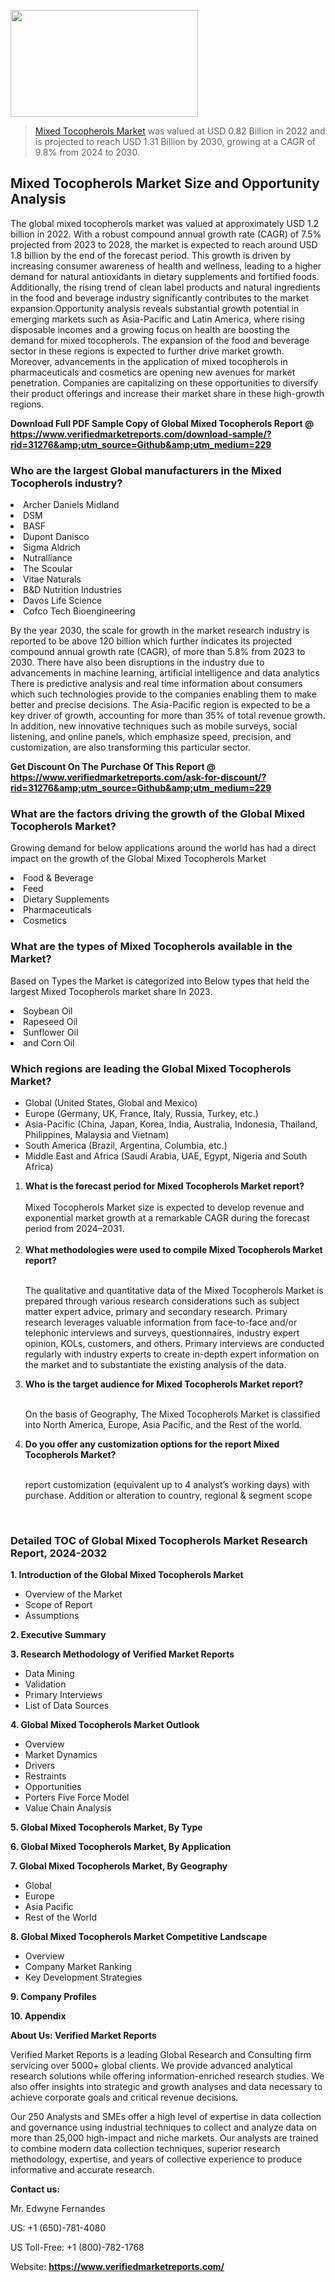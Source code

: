 <img src="https://ffe5etoiles.com/wp-content/uploads/2024/12/MST1-300x171.png" alt="" width="300" height="171" class="alignnone size-medium wp-image-20088" /><blockquote><p><p><a href="https://www.verifiedmarketreports.com/download-sample/?rid=31276&utm_source=Github&utm_medium=229" target="_blank">Mixed Tocopherols Market</a> was valued at USD 0.82 Billion in 2022 and is projected to reach USD 1.31 Billion by 2030, growing at a CAGR of 9.8% from 2024 to 2030.</p></blockquote><p><h2>Mixed Tocopherols Market Size and Opportunity Analysis</h2>The global mixed tocopherols market was valued at approximately USD 1.2 billion in 2022. With a robust compound annual growth rate (CAGR) of 7.5% projected from 2023 to 2028, the market is expected to reach around USD 1.8 billion by the end of the forecast period. This growth is driven by increasing consumer awareness of health and wellness, leading to a higher demand for natural antioxidants in dietary supplements and fortified foods. Additionally, the rising trend of clean label products and natural ingredients in the food and beverage industry significantly contributes to the market expansion.Opportunity analysis reveals substantial growth potential in emerging markets such as Asia-Pacific and Latin America, where rising disposable incomes and a growing focus on health are boosting the demand for mixed tocopherols. The expansion of the food and beverage sector in these regions is expected to further drive market growth. Moreover, advancements in the application of mixed tocopherols in pharmaceuticals and cosmetics are opening new avenues for market penetration. Companies are capitalizing on these opportunities to diversify their product offerings and increase their market share in these high-growth regions.</p><p class=""><strong>Download Full PDF Sample Copy of Global Mixed Tocopherols Report @ <a href="https://www.verifiedmarketreports.com/download-sample/?rid=31276&amp;utm_source=Github&amp;utm_medium=229" target="_blank">https://www.verifiedmarketreports.com/download-sample/?rid=31276&amp;utm_source=Github&amp;utm_medium=229</a></strong></p><h3 id="" class="">Who are the largest Global manufacturers in the Mixed Tocopherols industry?</h3><p><li>Archer Daniels Midland</li><li> DSM</li><li> BASF</li><li> Dupont Danisco</li><li> Sigma Aldrich</li><li> Nutralliance</li><li> The Scoular</li><li> Vitae Naturals</li><li> B&D Nutrition Industries</li><li> Davos Life Science</li><li> Cofco Tech Bioengineering</li></p><div class=""><div class="" dir="" data-message-author-role="" data-message-id="" data-message-model-slug=""><div class=""><div class=""><div class=""><div class="" dir="" data-message-author-role="" data-message-id="" data-message-model-slug=""><div class=""><div class=""><p>By the year 2030, the scale for growth in the market research industry is reported to be above 120 billion which further indicates its projected compound annual growth rate (CAGR), of more than 5.8% from 2023 to 2030. There have also been disruptions in the industry due to advancements in machine learning, artificial intelligence and data analytics There is predictive analysis and real time information about consumers which such technologies provide to the companies enabling them to make better and precise decisions. The Asia-Pacific region is expected to be a key driver of growth, accounting for more than 35% of total revenue growth. In addition, new innovative techniques such as mobile surveys, social listening, and online panels, which emphasize speed, precision, and customization, are also transforming this particular sector.</p><p><strong>Get Discount On The Purchase Of This Report @&nbsp; <a href="https://www.verifiedmarketreports.com/ask-for-discount/?rid=31276&amp;utm_source=Github&amp;utm_medium=229" target="_blank">https://www.verifiedmarketreports.com/ask-for-discount/?rid=31276&amp;utm_source=Github&amp;utm_medium=229</a></strong></p></div></div></div></div></div></div></div></div><h3 id="" class="">What are the factors driving the growth of the Global Mixed Tocopherols Market?</h3><p id="" class="">Growing demand for below applications around the world has had a direct impact on the growth of the Global Mixed Tocopherols Market</p><p id="" class=""><li>Food & Beverage</li><li> Feed</li><li> Dietary Supplements</li><li> Pharmaceuticals</li><li> Cosmetics</li></p><h3 id="" class="">What are the types of Mixed Tocopherols available in the Market?</h3><p id="" class="">Based on Types the Market is categorized into Below types that held the largest Mixed Tocopherols market share In 2023.</p><p id="" class=""><li>Soybean Oil</li><li> Rapeseed Oil</li><li> Sunflower Oil</li><li> and Corn Oil</li></p><h3 id="" class="">Which regions are leading the Global Mixed Tocopherols Market?</h3><ul><li>Global (United States, Global and Mexico)</li><li>Europe (Germany, UK, France, Italy, Russia, Turkey, etc.)</li><li>Asia-Pacific (China, Japan, Korea, India, Australia, Indonesia, Thailand, Philippines, Malaysia and Vietnam)</li><li>South America (Brazil, Argentina, Columbia, etc.)</li><li>Middle East and Africa (Saudi Arabia, UAE, Egypt, Nigeria and South Africa)</li></ul><p><ol><li><strong>What is the forecast period for Mixed Tocopherols Market report?<br /></strong><br /><span data-sheets-root="1" data-sheets-value="{&quot;1&quot;:2,&quot;2&quot;:&quot;XXXX size is expected to develop revenue and exponential market growth at a remarkable CAGR during the forecast period from 2024&ndash;2030.&quot;}" data-sheets-userformat="{&quot;2&quot;:12674,&quot;4&quot;:{&quot;1&quot;:2,&quot;2&quot;:16776960},&quot;10&quot;:2,&quot;11&quot;:0,&quot;15&quot;:&quot;Arial&quot;,&quot;16&quot;:12}">Mixed Tocopherols Market size is expected to develop revenue and exponential market growth at a remarkable CAGR during the forecast period from 2024&ndash;2031.</span><br /><br /></li><li><strong>What methodologies were used to compile Mixed Tocopherols Market report?<br /><br /></strong><p>The qualitative and quantitative data of the&nbsp;Mixed Tocopherols Market is prepared through various research considerations such as subject matter expert advice, primary and secondary research. Primary research leverages valuable information from face-to-face and/or telephonic interviews and surveys, questionnaires, industry expert opinion, KOLs, customers, and others. Primary interviews are conducted regularly with industry experts to create in-depth expert information on the market and to substantiate the existing analysis of the data.&nbsp;</p></li><li><strong>Who is the target audience for Mixed Tocopherols Market report?<br /><br /></strong><p>On the basis of Geography, The&nbsp;Mixed Tocopherols Market is classified into North America, Europe, Asia Pacific, and the Rest of the world.</p></li><li><strong>Do you offer any customization options for the report Mixed Tocopherols Market?<br /><br /></strong><p>report customization (equivalent up to 4 analyst&rsquo;s working days) with purchase. Addition or alteration to country, regional &amp; segment scope</p><p>&nbsp;</p></li></ol></p><h3 id="" class="">Detailed TOC of Global Mixed Tocopherols Market Research Report, 2024-2032</h3><p id="" class=""><strong>1. Introduction of the Global Mixed Tocopherols Market</strong></p><ul><li>Overview of the Market</li><li>Scope of Report</li><li>Assumptions</li></ul><p id="" class=""><strong>2. Executive Summary</strong></p><p id="" class=""><strong>3. Research Methodology of&nbsp;Verified Market Reports</strong></p><ul><li>Data Mining</li><li>Validation</li><li>Primary Interviews</li><li>List of Data Sources</li></ul><p id="" class=""><strong>4. Global Mixed Tocopherols Market Outlook</strong></p><ul><li>Overview</li><li>Market Dynamics</li><li>Drivers</li><li>Restraints</li><li>Opportunities</li><li>Porters Five Force Model</li><li>Value Chain Analysis</li></ul><p id="" class=""><strong>5. Global Mixed Tocopherols Market, By&nbsp;Type</strong></p><p id="" class=""><strong>6. Global Mixed Tocopherols Market, By Application</strong></p><p id="" class=""><strong>7. Global Mixed Tocopherols Market, By Geography</strong></p><ul><li>Global</li><li>Europe</li><li>Asia Pacific</li><li>Rest of the World</li></ul><p id="" class=""><strong>8. Global Mixed Tocopherols Market Competitive Landscape</strong></p><ul><li>Overview</li><li>Company Market Ranking</li><li>Key Development Strategies</li></ul><p id="" class=""><strong>9. Company Profiles</strong></p><p id="" class=""><strong>10. Appendix</strong></p><p id="" class=""><strong>About Us: Verified Market Reports</strong></p><p id="" class="">Verified Market Reports is a leading Global Research and Consulting firm servicing over 5000+ global clients. We provide advanced analytical research solutions while offering information-enriched research studies. We also offer insights into strategic and growth analyses and data necessary to achieve corporate goals and critical revenue decisions.</p><p id="" class="">Our 250 Analysts and SMEs offer a high level of expertise in data collection and governance using industrial techniques to collect and analyze data on more than 25,000 high-impact and niche markets. Our analysts are trained to combine modern data collection techniques, superior research methodology, expertise, and years of collective experience to produce informative and accurate research.</p><p id="" class=""><strong>Contact us:</strong></p><p id="" class="">Mr. Edwyne Fernandes</p><p id="" class="">US: +1 (650)-781-4080</p><p id="" class="">US Toll-Free: +1 (800)-782-1768</p><p id="" class="">Website: <a target="" data-test-app-aware-link=""><strong>https://www.verifiedmarketreports.com/</strong></a></p>

